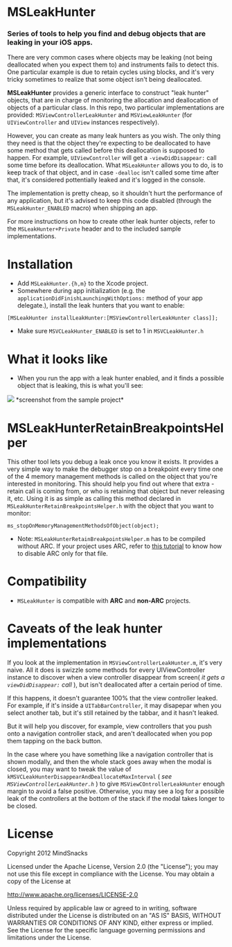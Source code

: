 MSLeakHunter
==============

### Series of tools to help you find and debug objects that are leaking in your iOS apps.

There are very common cases where objects may be leaking (not being deallocated when you expect them to) and instruments fails to detect this. One particular example is due to retain cycles using blocks, and it's very tricky sometimes to realize that some object isn't being deallocated.

**MSLeakHunter** provides a generic interface to construct "leak hunter" objects, that are in charge of monitoring the allocation and deallocation of objects of a particular class. In this repo, two particular implementations are provided: `MSViewControllerLeakHunter` and `MSViewLeakHunter` (for `UIViewController` and `UIView` instances respectively).

However, you can create as many leak hunters as you wish. The only thing they need is that the object they're expecting to be deallocated to have some method that gets called before this deallocation is supposed to happen.
For example, `UIViewController` will get a `-viewDidDisappear:` call some time before its deallocation. What `MSLeakHunter` allows you to do, is to keep track of that object, and in case `-dealloc` isn't called some time  after that, it's considered pottentially leaked and it's logged in the console.

The implementation is pretty cheap, so it shouldn't hurt the performance of any application, but it's advised to keep this code disabled (through the `MSLeakHunter_ENABLED` macro) when shipping an app.

For more instructions on how to create other leak hunter objects, refer to the `MSLeakHunter+Private` header and to the included sample implementations.

# Installation

- Add ```MSLeakHunter.{h,m}``` to the Xcode project.
- Somewhere during app initialization (e.g. the ```applicationDidFinishLaunchingWithOptions:``` method of your app delegate.), install the leak hunters that you want to enable:

```objc
[MSLeakHunter installLeakHunter:[MSViewControllerLeakHunter class]];
```
- Make sure ```MSVCLeakHunter_ENABLED``` is set to 1 in ```MSVCLeakHunter.h```

# What it looks like

- When you run the app with a leak hunter enabled, and it finds a possible object that is leaking, this is what you'll see:

<img src="http://f.cl.ly/items/0Y013H42412v2E0H0Y1K/Screen%20Shot%202012-10-20%20at%206.13.27%20PM.png" />
*screenshot from the sample project*

# MSLeakHunterRetainBreakpointsHelper

This other tool lets you debug a leak once you know it exists. It provides a very simple way to make the debugger stop on a breakpoint every time one of the 4 memory management methods is called on the object that you're interested in monitoring. This should help you find out where that extra -retain call is coming from, or who is retaining that object but never releasing it, etc.
Using it is as simple as calling this method declared in `MSLeakHunterRetainBreakpointsHelper.h` with the object that you want to monitor:

```objc
ms_stopOnMemoryManagementMethodsOfObject(object);
```

* Note: `MSLeakHunterRetainBreakpointsHelper.m` has to be compiled without ARC. If your project uses ARC, refer to [this tutorial](http://maniacdev.com/2012/01/easily-get-non-arc-enabled-open-source-libraries-working-in-arc-enabled-projects/) to know how to disable ARC only for that file.

# Compatibility

- ```MSLeakHunter``` is compatible with **ARC** and **non-ARC** projects.

# Caveats of the leak hunter implementations

If you look at the implementation in ```MSViewControllerLeakHunter.m```, it's very naive. All it does is swizzle some methods for every UIViewController instance to discover when a view controller disappear from screen( *it gets a ```viewDidDisappear:``` call* ), but isn't deallocated after a certain period of time.

If this happens, it doesn't guarantee 100% that the view controller leaked. For example, if it's inside a ```UITabBarController```, it may disapepar when you select another tab, but it's still retained by the tabbar, and it hasn't leaked.

But it will help you discover, for example, view controllers that you push onto a navigation controller stack, and aren't deallocated when you pop them tapping on the back button.

In the case where you have something like a navigation controller that is shown modally, and then the whole stack goes away when the modal is closed, you may want to tweak the value of ```kMSVCLeakHunterDisappearAndDeallocateMaxInterval``` ( *see ```MSViewControllerLeakHunter.h```* ) to give ```MSViewCOntrollerLeakHunter``` enough margin to avoid a false positive. Otherwise, you may see a log for a possible leak of the controllers at the bottom of the stack if the modal takes longer to be closed.

# License

Copyright 2012 MindSnacks

Licensed under the Apache License, Version 2.0 (the "License");
you may not use this file except in compliance with the License.
You may obtain a copy of the License at

http://www.apache.org/licenses/LICENSE-2.0

Unless required by applicable law or agreed to in writing, software
distributed under the License is distributed on an "AS IS" BASIS,
WITHOUT WARRANTIES OR CONDITIONS OF ANY KIND, either express or implied.
See the License for the specific language governing permissions and
limitations under the License.
